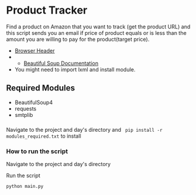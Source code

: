 # Product Tracker
Find a product on Amazon that you want to track (get the product URL) and this script sends you an email if price of product equals or is less than  the amount you are willing to pay for the product(target price).
- [Browser Header](http://myhttpheader.com/)
- - [Beautiful Soup Documentation](https://www.crummy.com/software/BeautifulSoup/bs4/doc/)
-  You might  need to import lxml  and install  module.
## Required Modules
- BeautifulSoup4
- requests
- smtplib
###
Navigate to the project and day's directory and ` pip install -r modules_required.txt` to install

   
### How to run the script
Navigate to the project and day's directory

Run the script

`python main.py`

